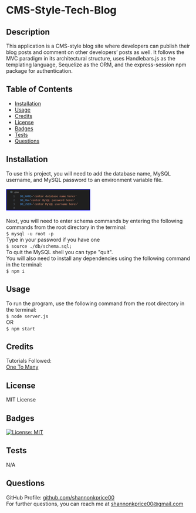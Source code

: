 # CMS-Style-Tech-Blog

## Description
This application is a CMS-style blog site where developers can publish their blog posts and comment on other developers’ posts as well. It follows the MVC paradigm in its architectural structure, uses Handlebars.js as the templating language, Sequelize as the ORM, and the express-session npm package for authentication.

## Table of Contents
- [Installation](#installation)
- [Usage](#usage)
- [Credits](#credits)
- [License](#license)
- [Badges](#badges)
- [Tests](#tests)
- [Questions](#questions)

## Installation
To use this project, you will need to add the database name, MySQL username, and MySQL password to an environment variable file.<br>
<br> <img src="./public/images/screenshot1.png" style="border: 1px solid blue;" width=45% /> <br><br>
Next, you will need to enter schema commands by entering the following commands from the root directory in the terminal: <br> `$ mysql -u root -p` <br> Type in your password if you have one <br> `$ source ./db/schema.sql;`<br>
To quit the MySQL shell you can type "quit". <br>You will also need to install any dependencies using the following command in the terminal: <br>`$ npm i`

## Usage
To run the program, use the following command from the root directory in the terminal:<br> `$ node server.js`<br> OR <br> `$ npm start` <br> 

## Credits
Tutorials Followed: <br>
[One To Many](https://sequelize.org/docs/v6/core-concepts/assocs/#:~:text=To%20create%20a%20One-To-One%20relationship%2C%20the%20hasOne%20and,Many-To-Many%20relationship%2C%20two%20belongsToMany%20calls%20are%20used%20together.)

## License
MIT License

## Badges
[![License: MIT](https://img.shields.io/badge/License-MIT-blue.svg)](https://opensource.org/license/mit/)

## Tests
N/A 

## Questions
GitHub Profile: [github.com/shannonkprice00](https://github.com/shannonkprice00)<br>
For further questions, you can reach me at shannonkprice00@gmail.com